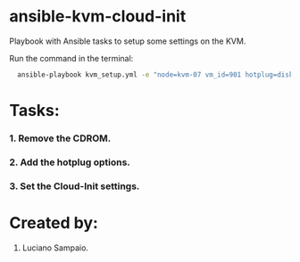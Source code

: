 # ansible-kvm-cloud-init
Playbook with Ansible tasks to setup some settings on the KVM.

Run the command in the terminal:
```bash
  ansible-playbook kvm_setup.yml -e "node=kvm-07 vm_id=901 hotplug=disk,network,cpu storage_pool=Ceph_Silver"
```

# Tasks:

### 1. Remove the CDROM.

### 2. Add the hotplug options.

### 3. Set the Cloud-Init settings.

# Created by: 

1. Luciano Sampaio.

